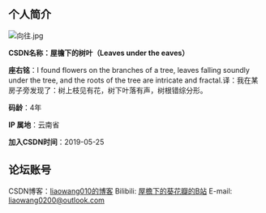 ## 个人简介

![向往.jpg](https://github.com/harrybooter/csdnwriting/blob/b440981f8db06cd904d5883b3d112c37c0f6c0b1/image/%E5%90%91%E5%BE%80.jpg)

**CSDN名称：屋檐下的树叶（Leaves under the eaves）**

**座右铭**：I found flowers on the branches of a tree, leaves falling soundly under the tree, and the roots of the tree are intricate and fractal.译：我在某房子旁发现了：树上枝见有花，树下叶落有声，树根错综分形。

**码龄**：4年

**IP 属地**：云南省

**加入CSDN时间**：2019-05-25

## 论坛账号
CSDN博客：[liaowang010的博客](https://blog.csdn.net/liaowang010)
Bilibili: [屋檐下的葵花瓣的B站](https://space.bilibili.com/326438905)
E-mail: liaowang0200@outlook.com
